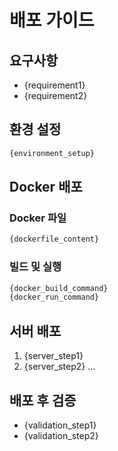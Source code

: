 # 배포 가이드

## 요구사항
- {requirement1}
- {requirement2}

## 환경 설정
```bash
{environment_setup}
```

## Docker 배포
### Docker 파일
```dockerfile
{dockerfile_content}
```

### 빌드 및 실행
```bash
{docker_build_command}
{docker_run_command}
```

## 서버 배포
1. {server_step1}
2. {server_step2}
...

## 배포 후 검증
- {validation_step1}
- {validation_step2}
